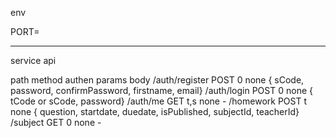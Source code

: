 env

PORT=

------------

service api

path            method    authen    params   body
/auth/register  POST        0       none     { sCode, password, confirmPassword, firstname, email}
/auth/login     POST        0       none     { tCode or sCode, password} 
/auth/me        GET        t,s      none     -
/homework       POST        t       none     { question, startdate, duedate, isPublished, subjectId, teacherId}
/subject        GET         0       none     -     